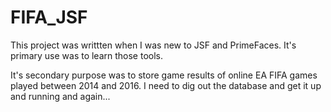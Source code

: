# FIFA_JSF

This project was writtten when I was new to JSF and PrimeFaces. It's primary use was to learn those tools.

It's secondary purpose was to store game results of online EA FIFA games played between 2014 and 2016. I need to dig out the database and get it up and running and again...
